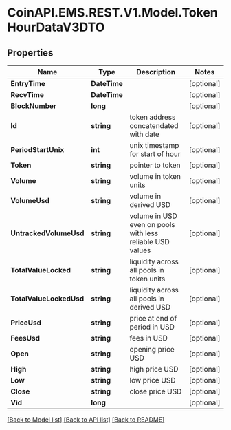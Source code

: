 
# CoinAPI.EMS.REST.V1.Model.TokenHourDataV3DTO

## Properties

Name | Type | Description | Notes
------------ | ------------- | ------------- | -------------
**EntryTime** | **DateTime** |  | [optional] 
**RecvTime** | **DateTime** |  | [optional] 
**BlockNumber** | **long** |  | [optional] 
**Id** | **string** | token address concatendated with date | [optional] 
**PeriodStartUnix** | **int** | unix timestamp for start of hour | [optional] 
**Token** | **string** | pointer to token | [optional] 
**Volume** | **string** | volume in token units | [optional] 
**VolumeUsd** | **string** | volume in derived USD | [optional] 
**UntrackedVolumeUsd** | **string** | volume in USD even on pools with less reliable USD values | [optional] 
**TotalValueLocked** | **string** | liquidity across all pools in token units | [optional] 
**TotalValueLockedUsd** | **string** | liquidity across all pools in derived USD | [optional] 
**PriceUsd** | **string** | price at end of period in USD | [optional] 
**FeesUsd** | **string** | fees in USD | [optional] 
**Open** | **string** | opening price USD | [optional] 
**High** | **string** | high price USD | [optional] 
**Low** | **string** | low price USD | [optional] 
**Close** | **string** | close price USD | [optional] 
**Vid** | **long** |  | [optional] 

[[Back to Model list]](../README.md#documentation-for-models)
[[Back to API list]](../README.md#documentation-for-api-endpoints)
[[Back to README]](../README.md)

